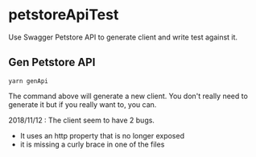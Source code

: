 # petstoreApiTest
Use Swagger Petstore API to generate client and write test against it.


## Gen Petstore API

```
yarn genApi
```

The command above will generate a new client.
You don't really need to generate it but if you really want to, you can.

2018/11/12 : The client seem to have 2 bugs.
* It uses an http property that is no longer exposed
* it is missing a curly brace in one of the files